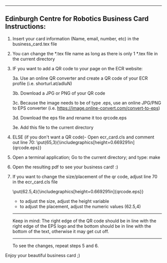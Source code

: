 ----------------------------------------------------------
Edinburgh Centre for Robotics Business Card Instructions:
----------------------------------------------------------

1. Insert your card information (Name, email, number, etc) in the business_card.tex file 

2. You can change the *.tex file name as long as there is only 1 *.tex file in the current directory

3. IF you want to add a QR code to your page on the ECR website:

	3a. Use an online QR converter and create a QR code of your ECR profile 
	(i.e. shorturl.at/adluN)

	3b. Download a JPG or PNG of your QR code

	3c. Because the image needs to be of type .eps, use an online JPG/PNG to EPS converter (i.e. https://image.online-convert.com/convert-to-eps)

	3d. Download the eps file and rename it too qrcode.eps
	
	3e. Add this file to the current directory
	

4. ELSE (if you don't want a QR code)- Open ecr_card.cls and comment out line 70:
	\put(65,3){\includegraphics[height=0.669291in]{qrcode.eps}}

5. Open a terminal application; Go to the current directory; and type: make

6. Open the resulting pdf to see your business card! :)

7. If you want to change the size/placement of the qr code, adjust line 70 in the ecr_card.cls file

	\put(62.5,4){\includegraphics[height=0.669291in]{qrcode.eps}}

	- to adjust the size, adjust the height variable
	- to adjust the placement, adjust the numeric values (62.5,4)

	**********************
	Keep in mind: The right edge of the QR code should be in line with the right edge of
	the EPS logo and the bottom should be in line with the bottom of the text, otherwise
	it may get cut off.
	**********************

	To see the changes, repeat steps 5 and 6.

Enjoy your beautiful business card ;)


